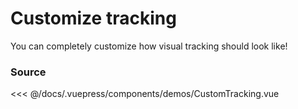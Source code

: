 # Customize tracking

You can completely customize how visual tracking should look like!

<DemoWrapper component="CustomTracking" />

### Source

<<< @/docs/.vuepress/components/demos/CustomTracking.vue
